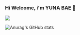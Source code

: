 ### Hi Welcome, i'm YUNA BAE 👋

<img src="https://img.shields.io/badge/Python-3766AB?style=flat-square&logo=Python&logoColor=white"/>

![Anurag's GitHub stats](https://github-readme-stats.vercel.app/api?username=baeyuna97&show_icons=true&theme=radical)
